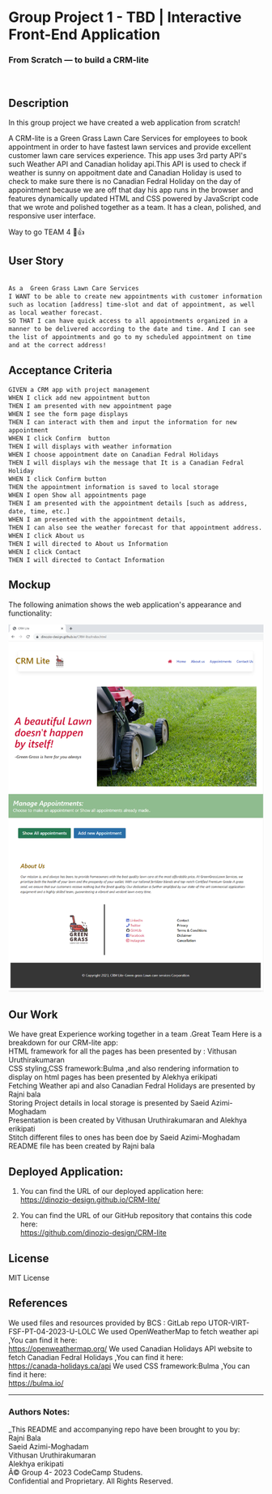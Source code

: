 # Group Project 1 - TBD | Interactive Front-End Application
### From Scratch — to build a CRM-lite
<br>

## Description

In this group project we have created a web application from scratch! 

A CRM-lite is a  Green Grass Lawn Care Services for employees to book appointment in order to have fastest lawn services and  provide excellent customer lawn care services experience. This app uses 3rd party API's such Weather API and Canadian holiday api.This API is used to check if weather is sunny on appoitment date and Canadian Holiday is used to check to make sure there is no Canadian Fedral Holiday on the day of appointment because we are off that day
his app runs in the browser and features dynamically updated HTML and CSS powered by JavaScript code that we wrote and polished together as a team. It has a clean, polished, and responsive user interface. 

Way to go TEAM 4 🙏👍

## User Story

```

As a  Green Grass Lawn Care Services
I WANT to be able to create new appointments with customer information such as location [address] time-slot and dat of appointment, as well as local weather forecast. 
SO THAT I can have quick access to all appointments organized in a manner to be delivered according to the date and time. And I can see the list of appointments and go to my scheduled appointment on time and at the correct address!
```


## Acceptance Criteria

```
GIVEN a CRM app with project management
WHEN I click add new appointment button
THEN I am presented with new appointment page
WHEN I see the form page displays
THEN I can interact with them and input the information for new appointment
WHEN I click Confirm  button
THEN I will displays with weather information
WHEN I choose appointment date on Canadian Fedral Holidays 
THEN I will displays wih the message that It is a Canadian Fedral Holiday
WHEN I click Confirm button
THEN the appointment information is saved to local storage 
WHEN I open Show all appointments page
THEN I am presented with the appointment details [such as address, date, time, etc.]
WHEN I am presented with the appointment details, 
THEN I can also see the weather forecast for that appointment address.
WHEN I click About us  
THEN I will directed to About us Information
WHEN I click Contact 
THEN I will directed to Contact Information
```


## Mockup

The following animation shows the web application's appearance and functionality:

![CRM Lite - image of first page](./assets/images/mock-up.PNG)


## Our Work
We have great Experience working together in a team .Great Team
Here is a breakdown for our CRM-lite app:<br>
HTML framework for all the pages has been presented by : Vithusan Uruthirakumaran <br>
CSS styling,CSS framework:Bulma ,and also rendering information to display on html pages has been presented by Alekhya erikipati<br>
Fetching Weather api and also Canadian Fedral Holidays are presented by  Rajni bala<br>
Storing Project details in local storage is presented by Saeid Azimi-Moghadam <br>
Presentation is been created by  Vithusan Uruthirakumaran and  Alekhya erikipati<br>
Stitch different files to ones has been doe by Saeid Azimi-Moghadam<br>
README file has been created by  Rajni bala<br>

## Deployed Application:
1. You can find the URL of our deployed application here:<br>
https://dinozio-design.github.io/CRM-lite/


2. You can find the URL of our GitHub repository that contains this code here:<br>
https://github.com/dinozio-design/CRM-lite

## License
MIT License

## References
We used files and resources provided by BCS : GitLab repo UTOR-VIRT-FSF-PT-04-2023-U-LOLC
We used OpenWeatherMap to fetch weather api ,You can find it here:<br>
https://openweathermap.org/
We used Canadian Holidays API website to fetch Canadian Fedral Holidays ,You can find it here:<br>
https://canada-holidays.ca/api
We used CSS framework:Bulma ,You can find it here:<br>
https://bulma.io/

- - -


### Authors Notes:<br>
_This README and accompanying repo have been brought to you by:<br>
Rajni Bala<br>Saeid Azimi-Moghadam<br>Vithusan Uruthirakumaran<br>Alekhya erikipati<br>
Â© Group 4- 2023 CodeCamp Studens.<br> 
Confidential and Proprietary. All Rights Reserved.